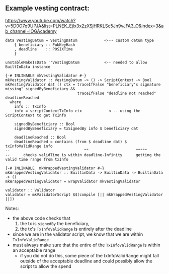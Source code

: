 ## Example vesting contract: 
https://www.youtube.com/watch?v=5D0O7q9UPJA&list=PLNEK_Ejlx3x2zXSjHRKLSc5Jn9vJFA3_O&index=3&ab_channel=IOGAcademy

```
data VestingDatum = VestingDatum            <--- custom datum type
    { beneficiary :: PubKeyHash
    , deadline    :: POSIXTime
    }

unstableMakeIsData ''VestingDatum           <-- needed to allow BuiltInData instance

{-# INLINABLE mkVestingValidator #-}
mkVestingValidator :: VestingDatum -> () -> ScriptContext -> Bool
mkVestingValidator dat () ctx = traceIfFalse "beneficiary's signature missing" signedByBeneficiary &&
                                traceIfFalse "deadline not reached" deadlineReached
  where
    info :: TxInfo
    info = scriptContextTxInfo ctx            < -- using the ScriptContext to get TxInfo

    signedByBeneficiary :: Bool
    signedByBeneficiary = txSignedBy info $ beneficiary dat

    deadlineReached :: Bool
    deadlineReached = contains (from $ deadline dat) $ txInfoValidRange info
--                                 ^^                     ^^^^^ 
--      checks validTime is within deadline-Infinity      getting the valid time range from txInfo

{-# INLINABLE  mkWrappedVestingValidator #-}
mkWrappedVestingValidator :: BuiltinData -> BuiltinData -> BuiltinData -> ()
mkWrappedVestingValidator = wrapValidator mkVestingValidator

validator :: Validator
validator = mkValidatorScript $$(compile [|| mkWrappedVestingValidator ||])
```

Notes:
- the above code checks that 
    1. the tx is `signedBy` the beneficiary, 
    2. the tx's `TxInfoValidRange` is entirely after the deadline
- since we are in the validator script, we know that we are within `TxInfoValidRange`
- must always make sure that the entire of the `TxInfoValidRange` is within an acceptable range
    - if you did not do this, some piece of the txInfoValidRange might fall outside of the acceptable deadline and could possibly allow the script to allow the spend
